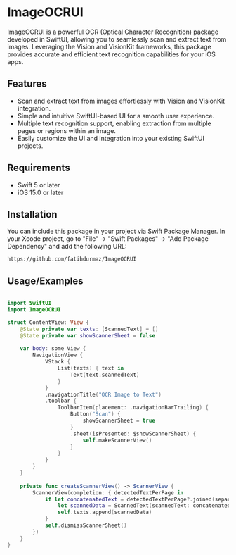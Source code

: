 # ImageOCRUI

ImageOCRUI is a powerful OCR (Optical Character Recognition) package developed in SwiftUI, allowing you to seamlessly scan and extract text from images. Leveraging the Vision and VisionKit frameworks, this package provides accurate and efficient text recognition capabilities for your iOS apps.

##  Features
- Scan and extract text from images effortlessly with Vision and VisionKit integration.
- Simple and intuitive SwiftUI-based UI for a smooth user experience.
- Multiple text recognition support, enabling extraction from multiple pages or regions within an image.
- Easily customize the UI and integration into your existing SwiftUI projects.
  
## Requirements

- Swift 5 or later
- iOS 15.0 or later

## Installation

You can include this package in your project via Swift Package Manager. In your Xcode project, go to "File" -> "Swift Packages" -> "Add Package Dependency" and add the following URL:

```url
https://github.com/fatihdurmaz/ImageOCRUI
```


## Usage/Examples

```swift

import SwiftUI
import ImageOCRUI

struct ContentView: View {
    @State private var texts: [ScannedText] = []
    @State private var showScannerSheet = false
    
    var body: some View {
        NavigationView {
            VStack {
                List(texts) { text in
                    Text(text.scannedText)
                }
            }
            .navigationTitle("OCR Image to Text")
            .toolbar {
                ToolbarItem(placement: .navigationBarTrailing) {
                    Button("Scan") {
                        showScannerSheet = true
                    }
                    .sheet(isPresented: $showScannerSheet) {
                        self.makeScannerView()
                    }
                }
            }
        }
    }
    
    private func createScannerView() -> ScannerView {
        ScannerView(completion: { detectedTextPerPage in
            if let concatenatedText = detectedTextPerPage?.joined(separator: "\n").trimmingCharacters(in: .whitespacesAndNewlines) {
                let scannedData = ScannedText(scannedText: concatenatedText)
                self.texts.append(scannedData)
            }
            self.dismissScannerSheet()
        })
    }
}

```

